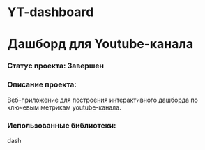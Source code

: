 # YT-dashboard

# Дашборд для Youtube-канала

### Статус проекта: Завершен

### Описание проекта: 
Веб-приложение для построения интерактивного дашборда по ключевым метрикам youtube-канала.

### Использованные библиотеки: 
dash

